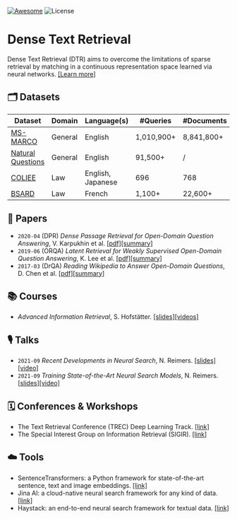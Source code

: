 [![Awesome](https://awesome.re/badge-flat2.svg)](https://awesome.re)
![License](https://img.shields.io/github/license/antoiloui/awesome-dense-text-retrieval)

# Dense Text Retrieval

Dense Text Retrieval (DTR) aims to overcome the limitations of sparse retrieval by matching in a continuous representation space learned via neural networks. [[Learn more]](summaries/background.md)

## 🗂 Datasets

| Dataset                                                              | Domain  | Language(s)       | #Queries   | #Documents |
|----------------------------------------------------------------------|---------|-------------------|------------|------------|
| [MS-MARCO](https://microsoft.github.io/msmarco/)                     | General | English           | 1,010,900+ | 8,841,800+ |
| [Natural Questions](https://ai.google.com/research/NaturalQuestions) | General | English           |    91,500+ |          / |
| [COLIEE](https://sites.ualberta.ca/~rabelo/COLIEE2020/)              | Law     | English, Japanese |        696 |        768 |
| [BSARD](https://github.com/maastrichtlawtech/bsard)                  | Law     | French            |     1,100+ |    22,600+ |

## 📄 Papers

- `2020-04` (DPR) *Dense Passage Retrieval for Open-Domain Question Answering*, V. Karpukhin et al. [[pdf]](https://arxiv.org/pdf/2004.04906)[[summary]](summaries/karpukhin2020dense.md)
- `2019-06` (ORQA) *Latent Retrieval for Weakly Supervised Open-Domain Question Answering*, K. Lee et al. [[pdf]](https://arxiv.org/pdf/1906.00300)[[summary]](summaries/lee2019latent.md)
- `2017-03` (DrQA) *Reading Wikipedia to Answer Open-Domain Questions*, D. Chen et al. [[pdf]](https://arxiv.org/pdf/1704.00051.pdf)[[summary]](summaries/chen2017reading.md)

## 📚 Courses

- *Advanced Information Retrieval*, S. Hofstätter. [[slides]](https://github.com/sebastian-hofstaetter/teaching/tree/master/advanced-information-retrieval)[[videos]](https://www.youtube.com/watch?v=6FNISntK6Sk&list=PLSg1mducmHTPZPDoal4m59pPxxsceXF-y)

## 🎙 Talks

- `2021-09` *Recent Developments in Neural Search*, N. Reimers. [[slides]](https://nils-reimers.de/talks/2021-09-Intro-Neural-Search.zip)[[video]](https://www.youtube.com/watch?v=ukIYZw3uRX0)
- `2021-09` *Training State-of-the-Art Neural Search Models*, N. Reimers. [[slides]](https://www.nils-reimers.de/talks/2021-09-State-of-the-art-Bi-Encoders.zip)[[video]](https://www.youtube.com/watch?v=XHY-3FzaLGc)

## 🗓 Conferences & Workshops

- The Text Retrieval Conference (TREC) Deep Learning Track. [[link]](https://microsoft.github.io/msmarco/TREC-Deep-Learning)
- The Special Interest Group on Information Retrieval (SIGIR). [[link]](https://sigir.org/)

## ☁️ Tools

- SentenceTransformers:  a Python framework for state-of-the-art sentence, text and image embeddings. [[link]](https://www.sbert.net/index.html)
- Jina AI: a cloud-native neural search framework for any kind of data. [[link]](https://docs.jina.ai/)
- Haystack: an end-to-end neural search framework for textual data. [[link]](https://haystack.deepset.ai/overview/intro)
